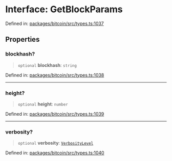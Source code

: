 # Interface: GetBlockParams

Defined in: [packages/bitcoin/src/types.ts:1037](https://github.com/dcdpr/did-btcr2-js/blob/c82bc5c69016e1146a0c52c6e6b21621f5abd6d4/packages/bitcoin/src/types.ts#L1037)

## Properties

### blockhash?

> `optional` **blockhash**: `string`

Defined in: [packages/bitcoin/src/types.ts:1038](https://github.com/dcdpr/did-btcr2-js/blob/c82bc5c69016e1146a0c52c6e6b21621f5abd6d4/packages/bitcoin/src/types.ts#L1038)

***

### height?

> `optional` **height**: `number`

Defined in: [packages/bitcoin/src/types.ts:1039](https://github.com/dcdpr/did-btcr2-js/blob/c82bc5c69016e1146a0c52c6e6b21621f5abd6d4/packages/bitcoin/src/types.ts#L1039)

***

### verbosity?

> `optional` **verbosity**: [`VerbosityLevel`](../enumerations/VerbosityLevel.md)

Defined in: [packages/bitcoin/src/types.ts:1040](https://github.com/dcdpr/did-btcr2-js/blob/c82bc5c69016e1146a0c52c6e6b21621f5abd6d4/packages/bitcoin/src/types.ts#L1040)
